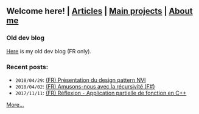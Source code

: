 ## Welcome here! | [Articles](articles.md) | [Main projects](projects.md) | [About me](about.md)

### Old dev blog
[Here](http://vincentp-dev.blogspot.fr/) is my old dev blog (FR only).

### Recent posts:
- `2018/04/29`: [(FR) Présentation du design pattern NVI](articles/fr/nvi.md)
- `2018/04/02`: [(FR) Amusons-nous avec la récursivité (F#)](articles/fr/recursivite.md)
- `2017/11/11`: [(FR) Réflexion - Application partielle de fonction en C++](articles/fr/curryfication_cpp.md)

[More...](articles.md)
